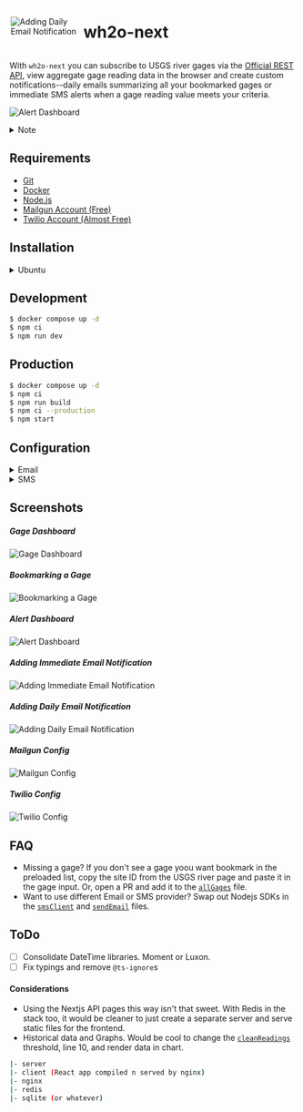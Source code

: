 <div style=" display: flex; align-items: center">

<span style="border: 2px solid #fff;max-width: 25%;">

![Adding Daily Email Notification](/public/logo.svg)

</span>

# wh2o-next

</div>

With `wh2o-next` you can subscribe to USGS river gages via
the [Official REST API](https://waterservices.usgs.gov/rest/IV-Service.html), view aggregate gage reading data in the
browser and create custom notifications--daily emails summarizing all your bookmarked gages or immediate SMS alerts when
a gage reading value meets your criteria.

![Alert Dashboard](/public/wh2o-next-alert-01.png)

<details>
<summary>Note</summary>

- If you're running this app on a machine in your home network (like a Raspberry Pi in the living room), you will most
  likely need to setup port forwarding on your home router to access the app off of your home wifi network.
- If developing, please be mindful of USGS resources/usage limits. The current fetch interval is set to retreive gage
  data every five minutes. This meets their requirements, but consider increasing time between HTTP requests to 15min.
- All of the data you enter into the app is stored locally on your machine and not shared with anyone.

</details>

## Requirements

- [Git](https://git-scm.com/downloads)
- [Docker](https://www.docker.com/products/docker-desktop/)
- [Node.js](https://nodejs.org/en/)
- [Mailgun Account (Free)](https://www.mailgun.com/)
- [Twilio Account (Almost Free)](https://www.twilio.com/docs/sms)

## Installation

[comment]: <> (<details>)

[comment]: <> (<summary>OSX</summary>)

[comment]: <> (1. Install [Docker]&#40;https://www.docker.com/products/docker-desktop/&#41;.)

[comment]: <> (2. Clone [Repo]&#40;https://github.com/drewalth/wh2o-next&#41;)

[comment]: <> (3. From `wh2o-next` folder run:)

[comment]: <> (```bash)

[comment]: <> (docker compose up -d)

[comment]: <> (```)

[comment]: <> (4. Paste the URL below to view app in browser:)

[comment]: <> (```bash)

[comment]: <> (http://localhost:3000)

[comment]: <> (```)

[comment]: <> (</details>)

[comment]: <> (<details>)

[comment]: <> (<summary>PC</summary>)

[comment]: <> (IDK but I think it is similar to OSX...)

[comment]: <> (</details>)

<details>
<summary>Ubuntu</summary>

1. `ssh` onto your machine
2. Uninstall old Docker versions

```bash
$ sudo apt-get remove docker docker-engine docker.io containerd runc
```

3. Install Docker Engine

```bash
$ sudo apt-get update
$ sudo apt-get install docker-ce docker-ce-cli containerd.io
```

4. Install Docker Compose (maybe install pip)

```bash
$ pip3 install docker-compose
```

5. Install Nodejs

```bash
$ curl -sL https://deb.nodesource.com/setup_10.x | sudo bash -
$ sudo apt install nodejs
```

6. Install Git + Clone App

```bash
$ sudo apt install git-all
$ git clone https://github.com/drewalth/wh2o-next.git
$ cd wh2o-next/
```

7. Run Docker Compose

```bash
$ docker compose up -d
```

8. Build + Start App

```bash
$ npm ci
$ npm run build
$ npm ci --production
$ npm start
```

For more detail see official [docs](https://docs.docker.com/engine/install/ubuntu/).

</details>

## Development

```bash
$ docker compose up -d
$ npm ci
$ npm run dev
```

## Production

```bash
$ docker compose up -d
$ npm ci
$ npm run build
$ npm ci --production
$ npm start
```

## Configuration

<details>
<summary>Email</summary>

#### 1. Setup Mailgun

Sign up for a [Mailgun](https://www.mailgun.com/) account (~26min)

#### 2. Change Timezone

First change the timezone in the Settings UI. Timezone is required for accurate notification delivery. I ran into some
issues setting DateTime/Timezone when running the app on an EC2 instance. I'm sure there is a simple solution out
there...

</details>

<details>
<summary>SMS</summary>

Follow the following steps / docs to get setup for SMS (text message) notifications.

Just a heads up, setting up Twilio is kind of envolved and a little expensive. No problem if you do not want to use SMS.
You can leave the settings for SMS empty just know that if you try to add an SMS notification it will error.

#### 1. Setup Twilio

Sign up for a [Twilio](https://www.twilio.com/docs/sms) account (~30min)

Copy and securely save:

```bash

```

</details>

## Screenshots

##### Gage Dashboard

![Gage Dashboard](/public/wh2o-next-gage-02.png)

##### Bookmarking a Gage

![Bookmarking a Gage](/public/wh2o-next-gage-01.png)

##### Alert Dashboard

![Alert Dashboard](/public/wh2o-next-alert-01.png)

##### Adding Immediate Email Notification

![Adding Immediate Email Notification](/public/wh2o-next-alert-02.png)

##### Adding Daily Email Notification

![Adding Daily Email Notification](/public/wh2o-next-alert-03.png)

##### Mailgun Config

![Mailgun Config](/public/wh2o-next-settings-02.png)

##### Twilio Config

![Twilio Config](/public/wh2o-next-settings-01.png)

## FAQ

- Missing a gage? If you don't see a gage yoou want bookmark in the preloaded list, copy the site ID from the USGS river
  page and paste it in the gage input. Or, open a PR and add it to the [`allGages`](/lib/allGages.ts) file.
- Want to use different Email or SMS provider? Swap out Nodejs SDKs in the [`smsClient`](/api/smsClient.ts)
  and [`sendEmail`](/api/sendEmail.ts) files.

## ToDo

- [ ] Consolidate DateTime libraries. Moment or Luxon.
- [ ] Fix typings and remove `@ts-ignore`s

#### Considerations

- Using the Nextjs API pages this way isn't that sweet. With Redis in the stack too, it would be cleaner to just create
  a separate server and serve static files for the frontend.
- Historical data and Graphs. Would be cool to change the [`cleanReadings`](/api/cleanReadings.ts) threshold, line 10,
  and render data in chart.

```bash
|- server
|- client (React app compiled n served by nginx)
|- nginx
|- redis
|- sqlite (or whatever)
```
